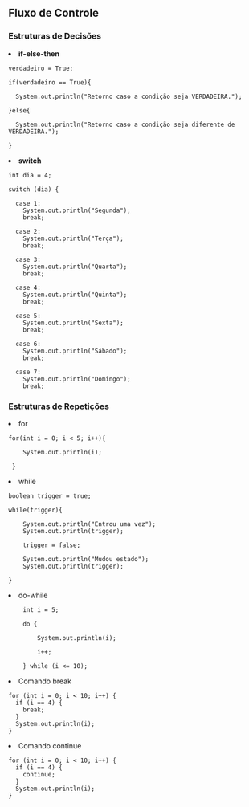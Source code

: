 <h2>Fluxo de Controle</h2>

<h3>Estruturas de Decisões</h3>

<li><b>if-else-then</b></li>

    verdadeiro = True;

    if(verdadeiro == True){

      System.out.println("Retorno caso a condição seja VERDADEIRA.");

    }else{

      System.out.println("Retorno caso a condição seja diferente de VERDADEIRA.");

    }

<li><b>switch</b></li>

    int dia = 4;
     
    switch (dia) {
    
      case 1:
        System.out.println("Segunda");
        break;
        
      case 2:
        System.out.println("Terça");
        break;
        
      case 3:
        System.out.println("Quarta");
        break;
        
      case 4:
        System.out.println("Quinta");
        break;
        
      case 5:
        System.out.println("Sexta");
        break;
        
      case 6:
        System.out.println("Sábado");
        break;
        
      case 7:
        System.out.println("Domingo");
        break;

<h3>Estruturas de Repetições</h3>
  
<li>for</li>

    for(int i = 0; i < 5; i++){
        
        System.out.println(i);
        
     }
  
<li>while</li>

    boolean trigger = true;

    while(trigger){

        System.out.println("Entrou uma vez");
        System.out.println(trigger);

        trigger = false;

        System.out.println("Mudou estado");
        System.out.println(trigger);
        
    }
  
<li>do-while</li>

        int i = 5;
        
		do {
        
			System.out.println(i);
            
			i++;
            
		} while (i <= 10);
  
  
<li>Comando break</li> 

    for (int i = 0; i < 10; i++) {
      if (i == 4) {
        break;
      }
      System.out.println(i);
    }
  
  
<li>Comando continue</li>

    for (int i = 0; i < 10; i++) {
      if (i == 4) {
        continue;
      }
      System.out.println(i);
    }
